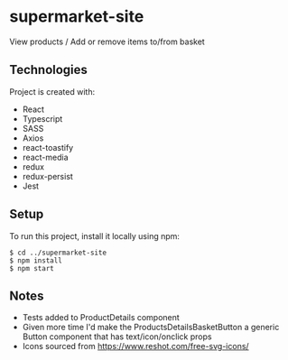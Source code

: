 # supermarket-site

View products / Add or remove items to/from basket

## Technologies

Project is created with:

- React
- Typescript
- SASS
- Axios
- react-toastify
- react-media
- redux
- redux-persist
- Jest

## Setup

To run this project, install it locally using npm:

```
$ cd ../supermarket-site
$ npm install
$ npm start

```

## Notes

- Tests added to ProductDetails component
- Given more time I'd make the ProductsDetailsBasketButton a generic Button component that has text/icon/onclick props
- Icons sourced from https://www.reshot.com/free-svg-icons/
